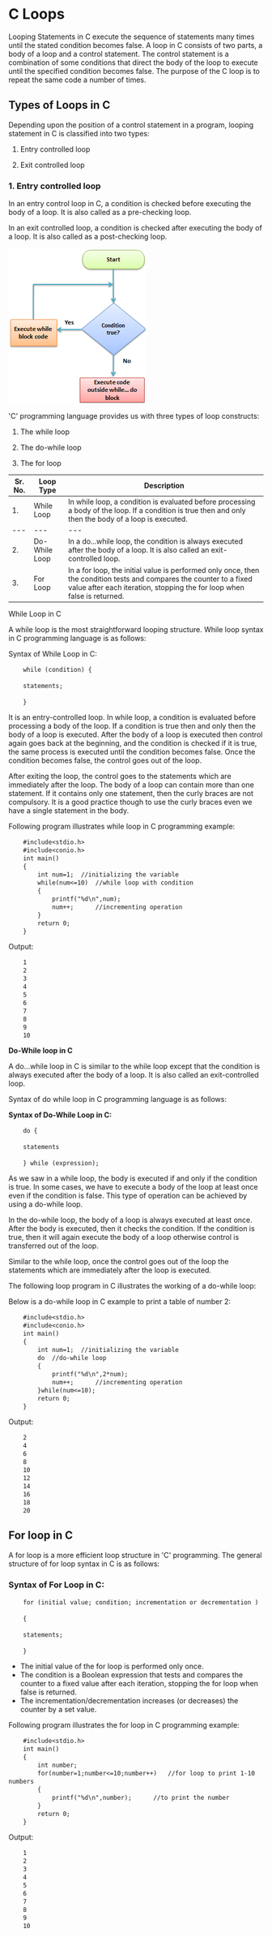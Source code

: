 # C Loops

Looping Statements in C execute the sequence of statements many times until the stated condition becomes false. A loop in C consists of two parts, a body of a loop and a control statement. The control statement is a combination of some conditions that direct the body of the loop to execute until the specified condition becomes false. The purpose of the C loop is to repeat the same code a number of times.

## Types of Loops in C

Depending upon the position of a control statement in a program, looping statement in C is classified into two types:

1. Entry controlled loop

2. Exit controlled loop

### 1. Entry controlled loop

In an entry control loop in C, a condition is checked before executing the body of a loop. It is also called as a pre-checking loop.

In an exit controlled loop, a condition is checked after executing the body of a loop. It is also called as a post-checking loop.

![](entryloopflow.png)

&#39;C&#39; programming language provides us with three types of loop constructs:

1. The while loop

2. The do-while loop

3. The for loop

| **Sr. No.** | **Loop Type** | **Description** |
| --- | --- | --- |
| 1. | While Loop | In while loop, a condition is evaluated before processing a body of the loop. If a condition is true then and only then the body of a loop is executed. |
| --- | --- | --- |
| 2. | Do-While Loop | In a do...while loop, the condition is always executed after the body of a loop. It is also called an exit-controlled loop. |
| 3. | For Loop | In a for loop, the initial value is performed only once, then the condition tests and compares the counter to a fixed value after each iteration, stopping the for loop when false is returned. |

While Loop in C

A while loop is the most straightforward looping structure. While loop syntax in C programming language is as follows:

Syntax of While Loop in C:

		while (condition) {

		statements;

		}

It is an entry-controlled loop. In while loop, a condition is evaluated before processing a body of the loop. If a condition is true then and only then the body of a loop is executed. After the body of a loop is executed then control again goes back at the beginning, and the condition is checked if it is true, the same process is executed until the condition becomes false. Once the condition becomes false, the control goes out of the loop.

After exiting the loop, the control goes to the statements which are immediately after the loop. The body of a loop can contain more than one statement. If it contains only one statement, then the curly braces are not compulsory. It is a good practice though to use the curly braces even we have a single statement in the body.

Following program illustrates while loop in C programming example:

		#include<stdio.h>
		#include<conio.h>
		int main()
		{
			int num=1;	//initializing the variable
			while(num<=10)	//while loop with condition
			{
				printf("%d\n",num);
				num++;		//incrementing operation
			}
			return 0;
		}
Output:

		1
		2
		3
		4
		5
		6
		7
		8
		9
		10

**Do-While loop in C**

A do...while loop in C is similar to the while loop except that the condition is always executed after the body of a loop. It is also called an exit-controlled loop.

Syntax of do while loop in C programming language is as follows:

**Syntax of Do-While Loop in C:**

		do {

		statements

		} while (expression);

As we saw in a while loop, the body is executed if and only if the condition is true. In some cases, we have to execute a body of the loop at least once even if the condition is false. This type of operation can be achieved by using a do-while loop.

In the do-while loop, the body of a loop is always executed at least once. After the body is executed, then it checks the condition. If the condition is true, then it will again execute the body of a loop otherwise control is transferred out of the loop.

Similar to the while loop, once the control goes out of the loop the statements which are immediately after the loop is executed.

The following loop program in C illustrates the working of a do-while loop:

Below is a do-while loop in C example to print a table of number 2:

		#include<stdio.h>
		#include<conio.h>
		int main()
		{
			int num=1;	//initializing the variable
			do	//do-while loop 
			{
				printf("%d\n",2*num);
				num++;		//incrementing operation
			}while(num<=10);
			return 0;
		}
Output:

		2
		4
		6
		8
		10
		12
		14
		16
		18
		20


## For loop in C

A for loop is a more efficient loop structure in &#39;C&#39; programming. The general structure of for loop syntax in C is as follows:

### Syntax of For Loop in C:

		for (initial value; condition; incrementation or decrementation )

		{

		statements;

		}

- The initial value of the for loop is performed only once.
- The condition is a Boolean expression that tests and compares the counter to a fixed value after each iteration, stopping the for loop when false is returned.
- The incrementation/decrementation increases (or decreases) the counter by a set value.

Following program illustrates the for loop in C programming example:

		#include<stdio.h>
		int main()
		{
			int number;
			for(number=1;number<=10;number++)	//for loop to print 1-10 numbers
			{
				printf("%d\n",number);		//to print the number
			}
			return 0;
		}
Output:

		1
		2
		3
		4
		5
		6
		7
		8
		9
		10



